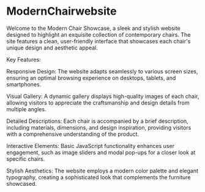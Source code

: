# ModernChairwebsite
Welcome to the Modern Chair Showcase, a sleek and stylish website designed to highlight an exquisite collection of contemporary chairs. The site features a clean, user-friendly interface that showcases each chair's unique design and aesthetic appeal.

Key Features:

Responsive Design: The website adapts seamlessly to various screen sizes, ensuring an optimal browsing experience on desktops, tablets, and smartphones.

Visual Gallery: A dynamic gallery displays high-quality images of each chair, allowing visitors to appreciate the craftsmanship and design details from multiple angles.

Detailed Descriptions: Each chair is accompanied by a brief description, including materials, dimensions, and design inspiration, providing visitors with a comprehensive understanding of the product.

Interactive Elements: Basic JavaScript functionality enhances user engagement, such as image sliders and modal pop-ups for a closer look at specific chairs.

Stylish Aesthetics: The website employs a modern color palette and elegant typography, creating a sophisticated look that complements the furniture showcased.

